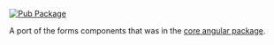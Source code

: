 <!-- Badges -->

[![Pub Package](https://img.shields.io/pub/v/angular_forms.svg)](https://pub.dartlang.org/packages/angular_forms)

A port of the forms components that was in the
[core angular package](https://pub.dartlang.org/packages/angular).
